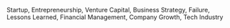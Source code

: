 Startup, Entrepreneurship, Venture Capital, Business Strategy, Failure, Lessons Learned, Financial Management, Company Growth, Tech Industry
